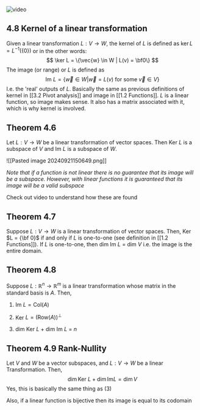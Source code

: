  ![video](https://www.youtube.com/watch?v=pmU5t_1G1g8&list=PLciPFwfwQdT9QD6P62J6xBbrs2yJFP3RF&index=17&ab_channel=MathCoursesbyDr.Ebrahimian)
## 4.8 Kernel of a linear transformation
Given a linear transformation $L : V \rightarrow W$, the kernel of $L$ is defined as $\ker L = L^{-1}(\{0\})$ or in the other words:
$$
\ker L = \{\vec{w} \in W | L(v) = \bf0\}
$$
The image (or range) or $L$ is defined as 
$$
\text{Im } L = \{\vec{w} \in W | \vec{w} = L(v) \text{ for some } \vec{v} \in V\}
$$
I.e. the 'real' outputs of $L$.
Basically the same as previous definitions of kernel in [[3.2 Pivot analysis]] and image in [[1.2 Functions]]. $L$ is a linear function, so image makes sense. It also has a matrix associated with it, which is why kernel is involved.
## Theorem 4.6 
Let $L : V → W$ be a linear transformation of vector spaces. Then Ker $L$ is a subspace of $V$ and Im $L$ is a subspace of $W$.

![[Pasted image 20240921150649.png]]

*Note that if a function is not linear there is no guarantee that its image will be a subspace. However, with linear functions it is guaranteed that its image will be a valid subspace*

Check out video to understand how these are found
## Theorem 4.7
Suppose $L : V → W$ is a linear transformation of vector spaces. Then, Ker $L = {\bf 0}$ if and only if $L$ is one-to-one (see definition in [[1.2 Functions]]). If $L$ is one-to-one, then dim Im $L$ = dim $V$ i.e. the image is the entire domain.
## Theorem 4.8
Suppose $L : \mathbb{R}^n → \mathbb{R}^m$ is a linear transformation whose matrix in the standard basis is $A$. Then,

1. Im $L = \text{Col} (A)$ 

2. Ker $L = (\text{Row}(A))^\perp$

3. dim Ker $L$ + dim Im $L$ = $n$
## Theorem 4.9 Rank-Nullity 
Let $V$ and $W$ be a vector subspaces, and $L : V \rightarrow W$ be a linear Transformation. Then,
$$
\dim\text{Ker } L + \dim\text{Im} L = \dim V
$$
Yes, this is basically the same thing as (3)

Also, if a linear function is bijective then its image is equal to its codomain